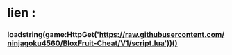# lien :
### loadstring(game:HttpGet('https://raw.githubusercontent.com/ninjagoku4560/BloxFruit-Cheat/V1/script.lua'))()
